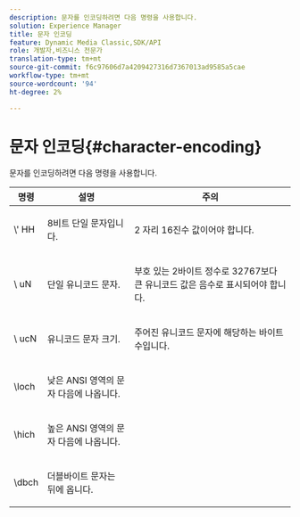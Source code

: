 ```yaml
---
description: 문자를 인코딩하려면 다음 명령을 사용합니다.
solution: Experience Manager
title: 문자 인코딩
feature: Dynamic Media Classic,SDK/API
role: 개발자,비즈니스 전문가
translation-type: tm+mt
source-git-commit: f6c97606d7a4209427316d7367013ad9585a5cae
workflow-type: tm+mt
source-wordcount: '94'
ht-degree: 2%

---
```



# 문자 인코딩{#character-encoding}

문자를 인코딩하려면 다음 명령을 사용합니다.

<table id="table_EB0C1B674BEA4A37964FB4BF559E0005"> 
 <thead> 
  <tr> 
   <th class="entry"> 명령 </th> 
   <th class="entry"> 설명 </th> 
   <th class="entry"> 주의 </th> 
  </tr> 
 </thead>
 <tbody> 
  <tr> 
   <td> <span class="codeph">\'<span class="varname"> HH</span></span> </td> 
   <td> <p>8비트 단일 문자입니다. </p> </td> 
   <td> <p><span class="varname"> 2</span> 자리 16진수 값이어야 합니다. </p> </td> 
  </tr> 
  <tr> 
   <td> <span class="codeph">\<span class="varname"> uN</span></span> </td> 
   <td> <p>단일 유니코드 문자. </p> </td> 
   <td> <p><span class="varname"> 부호 </span> 있는 2바이트 정수로 32767보다 큰 유니코드 값은 음수로 표시되어야 합니다. </p> </td> 
  </tr> 
  <tr> 
   <td> <span class="codeph">\<span class="varname"> ucN</span></span> </td> 
   <td> <p>유니코드 문자 크기. </p> </td> 
   <td> <p>주어진 유니코드 문자에 해당하는 바이트 수입니다. </p> </td> 
  </tr> 
  <tr> 
   <td> <span class="codeph"> \loch  </span> </td> 
   <td> <p>낮은 ANSI 영역의 문자 다음에 나옵니다. </p> </td> 
   <td> <p> </p> </td> 
  </tr> 
  <tr> 
   <td> <span class="codeph"> \hich  </span> </td> 
   <td> <p>높은 ANSI 영역의 문자 다음에 나옵니다. </p> </td> 
   <td> <p> </p> </td> 
  </tr> 
  <tr> 
   <td> <span class="codeph"> \dbch  </span> </td> 
   <td> <p>더블바이트 문자는 뒤에 옵니다. </p> </td> 
   <td> <p> </p> </td> 
  </tr> 
 </tbody> 
</table>

